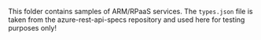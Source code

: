 This folder contains samples of ARM/RPaaS services. The `types.json` file is taken from the azure-rest-api-specs repository and used here for testing purposes only!
